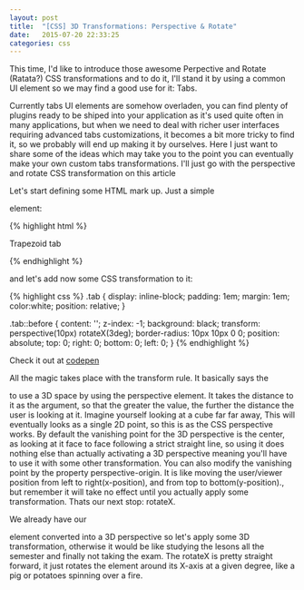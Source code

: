```yaml
---
layout: post
title:  "[CSS] 3D Transformations: Perspective & Rotate"
date:   2015-07-20 22:33:25
categories: css
---
```


This time, I'd like to introduce those awesome Perpective and Rotate (Ratata?) CSS transformations and to do it, I'll stand it by using a common UI element so we may find a good use for it: Tabs.

Currently tabs UI elements are somehow overladen, you can find plenty of plugins ready to be shiped into your application as it's used quite often in many applications, but when we need to deal with richer user interfaces requiring advanced tabs customizations, it becomes a bit more tricky to find it, so we probably will end up making it by ourselves. Here I just want to share some of the ideas which may take you to the point you can eventually make your own custom tabs transformations. I'll just go with the perspective and rotate CSS transformation on this article

Let's start defining some HTML mark up. Just a simple <p> element:

{% highlight html %}
<p class="tab">Trapezoid tab</p>
{% endhighlight %}

and let's add now some CSS transformation to it:

{% highlight css %}
.tab {
	display: inline-block;
	padding: 1em;
	margin: 1em;
  	color:white;
  	position: relative;
}

.tab::before {
	content: '';
	z-index: -1;
	background: black;
	transform: perspective(10px) rotateX(3deg);
  	border-radius: 10px 10px 0 0;
  	position: absolute;
	top: 0; right: 0; bottom: 0; left: 0;
}
{% endhighlight %}

Check it out at [codepen](http://codepen.io/Tsur/pen/rVrEde)

All the magic takes place with the transform rule. It basically says the <p> to use a 3D space by using the perspective element. It takes the distance to it as the argument, so that the greater the value, the further the distance the user is looking at it. Imagine yourself looking at a cube far far away, This will eventually looks as a single 2D point, so this is as the CSS perspective works. By default the vanishing point for the 3D perspective is the center, as looking at it face to face following a strict straight line, so using it does nothing else than actually activating a 3D perspective meaning you'll have to use it with some other transformation. You can also modify the vanishing point by the property perspective-origin. It is like moving the user/viewer position from left to right(x-position), and from top to bottom(y-position)., but remember it will take no effect until you actually apply some transformation. Thats our next stop: rotateX.

We already have our <p> element converted into a 3D perspective so let's apply some 3D transformation, otherwise it would be like studying the lesons all the semester and finally not taking the exam. The rotateX is pretty straight forward, it just rotates the element around its X-axis at a given degree, like a pig or potatoes spinning over a fire.

